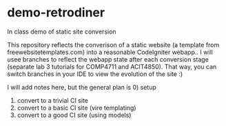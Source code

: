 # demo-retrodiner
In class demo of static site conversion

This repository reflects the converison of a static website (a template from freewebsitetemplates.com)
into a reasonable CodeIgniter webapp.. I will usee branches to reflect the webapp state after
each conversion stage (separate lab 3 tutorials for COMP4711 and ACIT4850). That way, you can switch 
branches in your IDE to view the evolution of the site :)

I will add notes here, but the general plan is 
0) setup
1) convert to a trivial CI site
2) convert to a basic CI site (vire templating)
3) convert to a good CI site (using models)
